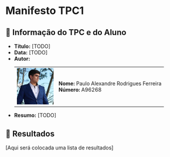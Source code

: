 # Manifesto TPC1

## 📌 Informação do TPC e do Aluno  

- **Título:** [TODO]  
- **Data:** [TODO]  
- **Autor:**  
    <table>
    <tr>
        <td><img src="../Images/Profile.jpg" width="100"></td>
        <td>
        <strong>Nome:</strong> Paulo Alexandre Rodrigues Ferreira<br>
        <strong>Número:</strong> A96268
        </td>
    </tr>
    </table>
- **Resumo:** [TODO]  

## 📂 Resultados  
[Aqui será colocada uma lista de resultados]
